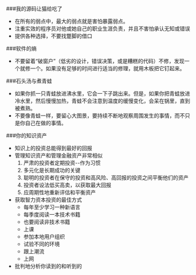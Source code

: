 ###我的源码让猫给吃了
*  在所有的弱点中，最大的弱点就是害怕暴露弱点。
*  注重实效的程序员对他或她自己的职业生涯负责，并且不害怕承认无知或错误
*  提供各种选择，不要找蹩脚的借口

###软件的熵
*  不要留着“破窗户”（低劣的设计，错误决策，或是糟糕的代码）不修，发现一个就修一个。如果没有足够的时间进行适当的修理，就用木板把它钉起来。

###石头汤与煮青蛙
*  如果你抓一只青蛙放进沸水里，它会一下子跳出来。但是，如果你把青蛙放进冷水里，然后慢慢加热，青蛙不会注意到温度的缓慢变化，会呆在锅里，直到被煮熟。
*  不要像青蛙一样，要留心大图景，要持续不断地观察周围发生的事情，而不只是你自己在做的事情。

###你的知识资产
*  知识上的投资总能得到最好的回报
*  管理知识资产和管理金融资产非常相似
	1.  严肃的投资者定期投资--作为习惯
	2.  多元化是长期成功的关键
	3.  聪明的投资者在保守的投资和高风险、高回报的投资之间平衡他们的资产
	4.  投资者设法低买高卖，以获取最大回报
	5.  应周期性地重新评估和平衡资产
*  获取智力资本投资的最佳方式
	*  每年至少学习一种新语言
	*  每季度阅读一本技术书籍
	*  也要阅读非技术书籍
	*  上课
	*  参加本地用户组织
	*  试验不同的环境
	*  跟上潮流
	*  上网
*  批判地分析你读到的和听到的
